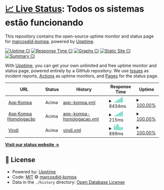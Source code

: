 # [📈 Live Status](https://marcosdid-kompa.github.io/upptime-kompa): <!--live status--> **Todos os sistemas estão funcionando**

This repository contains the open-source uptime monitor and status page for [marcosdid-kompa](https://marcosdid-kompa.github.io/upptime-kompa), powered by [Upptime](https://github.com/upptime/upptime).

[![Uptime CI](https://github.com/marcosdid-kompa/upptime-kompa/workflows/Uptime%20CI/badge.svg)](https://github.com/marcosdid-kompa/upptime-kompa/actions?query=workflow%3A%22Uptime+CI%22)
[![Response Time CI](https://github.com/marcosdid-kompa/upptime-kompa/workflows/Response%20Time%20CI/badge.svg)](https://github.com/marcosdid-kompa/upptime-kompa/actions?query=workflow%3A%22Response+Time+CI%22)
[![Graphs CI](https://github.com/marcosdid-kompa/upptime-kompa/workflows/Graphs%20CI/badge.svg)](https://github.com/marcosdid-kompa/upptime-kompa/actions?query=workflow%3A%22Graphs+CI%22)
[![Static Site CI](https://github.com/marcosdid-kompa/upptime-kompa/workflows/Static%20Site%20CI/badge.svg)](https://github.com/marcosdid-kompa/upptime-kompa/actions?query=workflow%3A%22Static+Site+CI%22)
[![Summary CI](https://github.com/marcosdid-kompa/upptime-kompa/workflows/Summary%20CI/badge.svg)](https://github.com/marcosdid-kompa/upptime-kompa/actions?query=workflow%3A%22Summary+CI%22)

With [Upptime](https://upptime.js.org), you can get your own unlimited and free uptime monitor and status page, powered entirely by a GitHub repository. We use [Issues](https://github.com/marcosdid-kompa/upptime-kompa/issues) as incident reports, [Actions](https://github.com/marcosdid-kompa/upptime-kompa/actions) as uptime monitors, and [Pages](https://marcosdid-kompa.github.io/upptime-kompa) for the status page.

<!--start: status pages-->
<!-- This summary is generated by Upptime (https://github.com/upptime/upptime) -->
<!-- Do not edit this manually, your changes will be overwritten -->
<!-- prettier-ignore -->
| URL | Status | History | Response Time | Uptime |
| --- | ------ | ------- | ------------- | ------ |
| <img alt="" src="https://favicons.githubusercontent.com/app.kompa.com.br" height="13"> [App Kompa](https://app.kompa.com.br/) | Acima | [app-kompa.yml](https://github.com/marcosdid-kompa/upptime-kompa/commits/HEAD/history/app-kompa.yml) | <details><summary><img alt="Response time graph" src="./graphs/app-kompa/response-time-week.png" height="20"> 8434ms</summary><br><a href="https://marcosdid-kompa.github.io/upptime-kompa/history/app-kompa"><img alt="Response time 8434" src="https://img.shields.io/endpoint?url=https%3A%2F%2Fraw.githubusercontent.com%2Fmarcosdid-kompa%2Fupptime-kompa%2FHEAD%2Fapi%2Fapp-kompa%2Fresponse-time.json"></a><br><a href="https://marcosdid-kompa.github.io/upptime-kompa/history/app-kompa"><img alt="24-hour response time 8434" src="https://img.shields.io/endpoint?url=https%3A%2F%2Fraw.githubusercontent.com%2Fmarcosdid-kompa%2Fupptime-kompa%2FHEAD%2Fapi%2Fapp-kompa%2Fresponse-time-day.json"></a><br><a href="https://marcosdid-kompa.github.io/upptime-kompa/history/app-kompa"><img alt="7-day response time 8434" src="https://img.shields.io/endpoint?url=https%3A%2F%2Fraw.githubusercontent.com%2Fmarcosdid-kompa%2Fupptime-kompa%2FHEAD%2Fapi%2Fapp-kompa%2Fresponse-time-week.json"></a><br><a href="https://marcosdid-kompa.github.io/upptime-kompa/history/app-kompa"><img alt="30-day response time 8434" src="https://img.shields.io/endpoint?url=https%3A%2F%2Fraw.githubusercontent.com%2Fmarcosdid-kompa%2Fupptime-kompa%2FHEAD%2Fapi%2Fapp-kompa%2Fresponse-time-month.json"></a><br><a href="https://marcosdid-kompa.github.io/upptime-kompa/history/app-kompa"><img alt="1-year response time 8434" src="https://img.shields.io/endpoint?url=https%3A%2F%2Fraw.githubusercontent.com%2Fmarcosdid-kompa%2Fupptime-kompa%2FHEAD%2Fapi%2Fapp-kompa%2Fresponse-time-year.json"></a></details> | <details><summary><a href="https://marcosdid-kompa.github.io/upptime-kompa/history/app-kompa">100.00%</a></summary><a href="https://marcosdid-kompa.github.io/upptime-kompa/history/app-kompa"><img alt="All-time uptime 100.00%" src="https://img.shields.io/endpoint?url=https%3A%2F%2Fraw.githubusercontent.com%2Fmarcosdid-kompa%2Fupptime-kompa%2FHEAD%2Fapi%2Fapp-kompa%2Fuptime.json"></a><br><a href="https://marcosdid-kompa.github.io/upptime-kompa/history/app-kompa"><img alt="24-hour uptime 100.00%" src="https://img.shields.io/endpoint?url=https%3A%2F%2Fraw.githubusercontent.com%2Fmarcosdid-kompa%2Fupptime-kompa%2FHEAD%2Fapi%2Fapp-kompa%2Fuptime-day.json"></a><br><a href="https://marcosdid-kompa.github.io/upptime-kompa/history/app-kompa"><img alt="7-day uptime 100.00%" src="https://img.shields.io/endpoint?url=https%3A%2F%2Fraw.githubusercontent.com%2Fmarcosdid-kompa%2Fupptime-kompa%2FHEAD%2Fapi%2Fapp-kompa%2Fuptime-week.json"></a><br><a href="https://marcosdid-kompa.github.io/upptime-kompa/history/app-kompa"><img alt="30-day uptime 100.00%" src="https://img.shields.io/endpoint?url=https%3A%2F%2Fraw.githubusercontent.com%2Fmarcosdid-kompa%2Fupptime-kompa%2FHEAD%2Fapi%2Fapp-kompa%2Fuptime-month.json"></a><br><a href="https://marcosdid-kompa.github.io/upptime-kompa/history/app-kompa"><img alt="1-year uptime 100.00%" src="https://img.shields.io/endpoint?url=https%3A%2F%2Fraw.githubusercontent.com%2Fmarcosdid-kompa%2Fupptime-kompa%2FHEAD%2Fapi%2Fapp-kompa%2Fuptime-year.json"></a></details>
| <img alt="" src="https://favicons.githubusercontent.com/hg.kompa.com.br" height="13"> [App Kompa Homologação](https://hg.kompa.com.br/) | Acima | [app-kompa-homologacao.yml](https://github.com/marcosdid-kompa/upptime-kompa/commits/HEAD/history/app-kompa-homologacao.yml) | <details><summary><img alt="Response time graph" src="./graphs/app-kompa-homologacao/response-time-week.png" height="20"> 215ms</summary><br><a href="https://marcosdid-kompa.github.io/upptime-kompa/history/app-kompa-homologacao"><img alt="Response time 215" src="https://img.shields.io/endpoint?url=https%3A%2F%2Fraw.githubusercontent.com%2Fmarcosdid-kompa%2Fupptime-kompa%2FHEAD%2Fapi%2Fapp-kompa-homologacao%2Fresponse-time.json"></a><br><a href="https://marcosdid-kompa.github.io/upptime-kompa/history/app-kompa-homologacao"><img alt="24-hour response time 215" src="https://img.shields.io/endpoint?url=https%3A%2F%2Fraw.githubusercontent.com%2Fmarcosdid-kompa%2Fupptime-kompa%2FHEAD%2Fapi%2Fapp-kompa-homologacao%2Fresponse-time-day.json"></a><br><a href="https://marcosdid-kompa.github.io/upptime-kompa/history/app-kompa-homologacao"><img alt="7-day response time 215" src="https://img.shields.io/endpoint?url=https%3A%2F%2Fraw.githubusercontent.com%2Fmarcosdid-kompa%2Fupptime-kompa%2FHEAD%2Fapi%2Fapp-kompa-homologacao%2Fresponse-time-week.json"></a><br><a href="https://marcosdid-kompa.github.io/upptime-kompa/history/app-kompa-homologacao"><img alt="30-day response time 215" src="https://img.shields.io/endpoint?url=https%3A%2F%2Fraw.githubusercontent.com%2Fmarcosdid-kompa%2Fupptime-kompa%2FHEAD%2Fapi%2Fapp-kompa-homologacao%2Fresponse-time-month.json"></a><br><a href="https://marcosdid-kompa.github.io/upptime-kompa/history/app-kompa-homologacao"><img alt="1-year response time 215" src="https://img.shields.io/endpoint?url=https%3A%2F%2Fraw.githubusercontent.com%2Fmarcosdid-kompa%2Fupptime-kompa%2FHEAD%2Fapi%2Fapp-kompa-homologacao%2Fresponse-time-year.json"></a></details> | <details><summary><a href="https://marcosdid-kompa.github.io/upptime-kompa/history/app-kompa-homologacao">100.00%</a></summary><a href="https://marcosdid-kompa.github.io/upptime-kompa/history/app-kompa-homologacao"><img alt="All-time uptime 100.00%" src="https://img.shields.io/endpoint?url=https%3A%2F%2Fraw.githubusercontent.com%2Fmarcosdid-kompa%2Fupptime-kompa%2FHEAD%2Fapi%2Fapp-kompa-homologacao%2Fuptime.json"></a><br><a href="https://marcosdid-kompa.github.io/upptime-kompa/history/app-kompa-homologacao"><img alt="24-hour uptime 100.00%" src="https://img.shields.io/endpoint?url=https%3A%2F%2Fraw.githubusercontent.com%2Fmarcosdid-kompa%2Fupptime-kompa%2FHEAD%2Fapi%2Fapp-kompa-homologacao%2Fuptime-day.json"></a><br><a href="https://marcosdid-kompa.github.io/upptime-kompa/history/app-kompa-homologacao"><img alt="7-day uptime 100.00%" src="https://img.shields.io/endpoint?url=https%3A%2F%2Fraw.githubusercontent.com%2Fmarcosdid-kompa%2Fupptime-kompa%2FHEAD%2Fapi%2Fapp-kompa-homologacao%2Fuptime-week.json"></a><br><a href="https://marcosdid-kompa.github.io/upptime-kompa/history/app-kompa-homologacao"><img alt="30-day uptime 100.00%" src="https://img.shields.io/endpoint?url=https%3A%2F%2Fraw.githubusercontent.com%2Fmarcosdid-kompa%2Fupptime-kompa%2FHEAD%2Fapi%2Fapp-kompa-homologacao%2Fuptime-month.json"></a><br><a href="https://marcosdid-kompa.github.io/upptime-kompa/history/app-kompa-homologacao"><img alt="1-year uptime 100.00%" src="https://img.shields.io/endpoint?url=https%3A%2F%2Fraw.githubusercontent.com%2Fmarcosdid-kompa%2Fupptime-kompa%2FHEAD%2Fapi%2Fapp-kompa-homologacao%2Fuptime-year.json"></a></details>
| <img alt="" src="https://favicons.githubusercontent.com/null" height="13"> [Vindi](app.vindi.com.br) | Acima | [vindi.yml](https://github.com/marcosdid-kompa/upptime-kompa/commits/HEAD/history/vindi.yml) | <details><summary><img alt="Response time graph" src="./graphs/vindi/response-time-week.png" height="20"> 889ms</summary><br><a href="https://marcosdid-kompa.github.io/upptime-kompa/history/vindi"><img alt="Response time 889" src="https://img.shields.io/endpoint?url=https%3A%2F%2Fraw.githubusercontent.com%2Fmarcosdid-kompa%2Fupptime-kompa%2FHEAD%2Fapi%2Fvindi%2Fresponse-time.json"></a><br><a href="https://marcosdid-kompa.github.io/upptime-kompa/history/vindi"><img alt="24-hour response time 889" src="https://img.shields.io/endpoint?url=https%3A%2F%2Fraw.githubusercontent.com%2Fmarcosdid-kompa%2Fupptime-kompa%2FHEAD%2Fapi%2Fvindi%2Fresponse-time-day.json"></a><br><a href="https://marcosdid-kompa.github.io/upptime-kompa/history/vindi"><img alt="7-day response time 889" src="https://img.shields.io/endpoint?url=https%3A%2F%2Fraw.githubusercontent.com%2Fmarcosdid-kompa%2Fupptime-kompa%2FHEAD%2Fapi%2Fvindi%2Fresponse-time-week.json"></a><br><a href="https://marcosdid-kompa.github.io/upptime-kompa/history/vindi"><img alt="30-day response time 889" src="https://img.shields.io/endpoint?url=https%3A%2F%2Fraw.githubusercontent.com%2Fmarcosdid-kompa%2Fupptime-kompa%2FHEAD%2Fapi%2Fvindi%2Fresponse-time-month.json"></a><br><a href="https://marcosdid-kompa.github.io/upptime-kompa/history/vindi"><img alt="1-year response time 889" src="https://img.shields.io/endpoint?url=https%3A%2F%2Fraw.githubusercontent.com%2Fmarcosdid-kompa%2Fupptime-kompa%2FHEAD%2Fapi%2Fvindi%2Fresponse-time-year.json"></a></details> | <details><summary><a href="https://marcosdid-kompa.github.io/upptime-kompa/history/vindi">100.00%</a></summary><a href="https://marcosdid-kompa.github.io/upptime-kompa/history/vindi"><img alt="All-time uptime 100.00%" src="https://img.shields.io/endpoint?url=https%3A%2F%2Fraw.githubusercontent.com%2Fmarcosdid-kompa%2Fupptime-kompa%2FHEAD%2Fapi%2Fvindi%2Fuptime.json"></a><br><a href="https://marcosdid-kompa.github.io/upptime-kompa/history/vindi"><img alt="24-hour uptime 100.00%" src="https://img.shields.io/endpoint?url=https%3A%2F%2Fraw.githubusercontent.com%2Fmarcosdid-kompa%2Fupptime-kompa%2FHEAD%2Fapi%2Fvindi%2Fuptime-day.json"></a><br><a href="https://marcosdid-kompa.github.io/upptime-kompa/history/vindi"><img alt="7-day uptime 100.00%" src="https://img.shields.io/endpoint?url=https%3A%2F%2Fraw.githubusercontent.com%2Fmarcosdid-kompa%2Fupptime-kompa%2FHEAD%2Fapi%2Fvindi%2Fuptime-week.json"></a><br><a href="https://marcosdid-kompa.github.io/upptime-kompa/history/vindi"><img alt="30-day uptime 100.00%" src="https://img.shields.io/endpoint?url=https%3A%2F%2Fraw.githubusercontent.com%2Fmarcosdid-kompa%2Fupptime-kompa%2FHEAD%2Fapi%2Fvindi%2Fuptime-month.json"></a><br><a href="https://marcosdid-kompa.github.io/upptime-kompa/history/vindi"><img alt="1-year uptime 100.00%" src="https://img.shields.io/endpoint?url=https%3A%2F%2Fraw.githubusercontent.com%2Fmarcosdid-kompa%2Fupptime-kompa%2FHEAD%2Fapi%2Fvindi%2Fuptime-year.json"></a></details>

<!--end: status pages-->

[**Visit our status website →**](https://marcosdid-kompa.github.io/upptime-kompa)

## 📄 License

- Powered by: [Upptime](https://github.com/upptime/upptime)
- Code: [MIT](./LICENSE) © [marcosdid-kompa](https://marcosdid-kompa.github.io/upptime-kompa)
- Data in the `./history` directory: [Open Database License](https://opendatacommons.org/licenses/odbl/1-0/)
